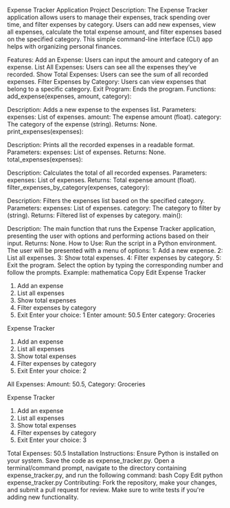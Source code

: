 Expense Tracker Application
Project Description:
The Expense Tracker application allows users to manage their expenses, track spending over time, and filter expenses by category. Users can add new expenses, view all expenses, calculate the total expense amount, and filter expenses based on the specified category. This simple command-line interface (CLI) app helps with organizing personal finances.

Features:
Add an Expense: Users can input the amount and category of an expense.
List All Expenses: Users can see all the expenses they’ve recorded.
Show Total Expenses: Users can see the sum of all recorded expenses.
Filter Expenses by Category: Users can view expenses that belong to a specific category.
Exit Program: Ends the program.
Functions:
add_expense(expenses, amount, category):

Description: Adds a new expense to the expenses list.
Parameters:
expenses: List of expenses.
amount: The expense amount (float).
category: The category of the expense (string).
Returns: None.
print_expenses(expenses):

Description: Prints all the recorded expenses in a readable format.
Parameters:
expenses: List of expenses.
Returns: None.
total_expenses(expenses):

Description: Calculates the total of all recorded expenses.
Parameters:
expenses: List of expenses.
Returns: Total expense amount (float).
filter_expenses_by_category(expenses, category):

Description: Filters the expenses list based on the specified category.
Parameters:
expenses: List of expenses.
category: The category to filter by (string).
Returns: Filtered list of expenses by category.
main():

Description: The main function that runs the Expense Tracker application, presenting the user with options and performing actions based on their input.
Returns: None.
How to Use:
Run the script in a Python environment.
The user will be presented with a menu of options:
1: Add a new expense.
2: List all expenses.
3: Show total expenses.
4: Filter expenses by category.
5: Exit the program.
Select the option by typing the corresponding number and follow the prompts.
Example:
mathematica
Copy
Edit
Expense Tracker
1. Add an expense
2. List all expenses
3. Show total expenses
4. Filter expenses by category
5. Exit
Enter your choice: 1
Enter amount: 50.5
Enter category: Groceries

Expense Tracker
1. Add an expense
2. List all expenses
3. Show total expenses
4. Filter expenses by category
5. Exit
Enter your choice: 2

All Expenses:
Amount: 50.5, Category: Groceries

Expense Tracker
1. Add an expense
2. List all expenses
3. Show total expenses
4. Filter expenses by category
5. Exit
Enter your choice: 3

Total Expenses:  50.5
Installation Instructions:
Ensure Python is installed on your system.
Save the code as expense_tracker.py.
Open a terminal/command prompt, navigate to the directory containing expense_tracker.py, and run the following command:
bash
Copy
Edit
python expense_tracker.py
Contributing:
Fork the repository, make your changes, and submit a pull request for review.
Make sure to write tests if you're adding new functionality.
